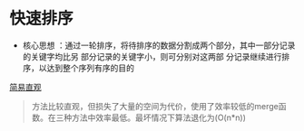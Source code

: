 # 快速排序

- 核心思想 ：通过一轮排序，将待排序的数据分割成两个部分，其中一部分记录的关键字均比另 部分记录的关键字小，则可分别对这两部
分记录继续进行排序，以达到整个序列有序的目的

[简易直观](./quickSort1.php)
> 方法比较直观，但损失了大量的空间为代价，使用了效率较低的merge函数。在三种方法中效率最低。最坏情况下算法退化为(O(n*n))
